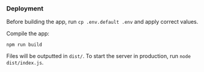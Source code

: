 ### Deployment

Before building the app, run `cp .env.default .env` and apply correct values.

Compile the app:

```
npm run build
```

Files will be outputted in `dist/`. To start the server in production, run `node dist/index.js`.